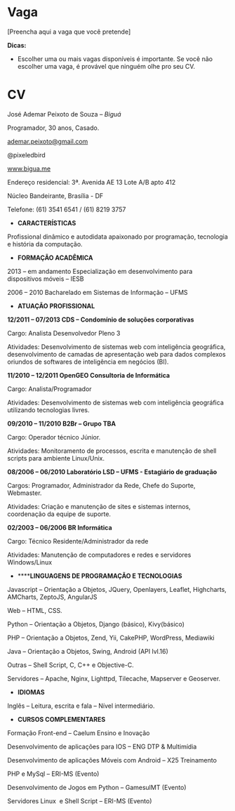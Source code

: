 Vaga
====

[Preencha aqui a vaga que você pretende]

__Dicas:__
* Escolher uma ou mais vagas disponíveis é importante. Se você não escolher uma vaga, é provável que ninguém olhe pro seu CV.

CV
==


José Ademar Peixoto de Souza – *Biguá*

Programador, 30 anos, Casado.

ademar.peixoto@gmail.com

@pixeledbird

www.bigua.me

Endereço residencial: 3ª. Avenida AE 13 Lote A/B apto 412

Núcleo Bandeirante, Brasília - DF

Telefone: (61) 3541 6541 / (61) 8219 3757



-   **CARACTERÍSTICAS**


Profissional dinâmico e autodidata apaixonado por programação,
tecnologia e história da computação.


-   **FORMAÇÃO ACADÊMICA**


2013 – em andamento Especialização em desenvolvimento para dispositivos
móveis – IESB

2006 – 2010 Bacharelado em Sistemas de Informação – UFMS


-   **ATUAÇÃO PROFISSIONAL**


**12/2011 – 07/2013 CDS – Condomínio de soluções corporativas**

Cargo: Analista Desenvolvedor Pleno 3

Atividades: Desenvolvimento de sistemas web com inteligência geográfica,
desenvolvimento de camadas de apresentação web para dados complexos
oriundos de softwares de inteligência em negócios (BI).


**11/2010 – 12/2011 OpenGEO Consultoria de Informática**

Cargo: Analista/Programador

Atividades: Desenvolvimento de sistemas web com inteligência geográfica
utilizando tecnologias livres.


**09/2010 – 11/2010 B2Br – Grupo TBA**

Cargo: Operador técnico Júnior.

Atividades: Monitoramento de processos, escrita e manutenção de shell
scripts para ambiente Linux/Unix.


**08/2006 – 06/2010 Laboratório LSD – UFMS - Estagiário de graduação**

Cargos: Programador, Administrador da Rede, Chefe do Suporte, Webmaster.

Atividades: Criação e manutenção de sites e sistemas internos,
coordenação da equipe de suporte.


**02/2003 – 06/2006 BR Informática**

Cargo: Técnico Residente/Administrador da rede

Atividades: Manutenção de computadores e redes e servidores
Windows/Linux


-   ******LINGUAGENS DE PROGRAMAÇÃO E TECNOLOGIAS**

Javascript – Orientação a Objetos, JQuery, Openlayers, Leaflet,
Highcharts, AMCharts, ZeptoJS, AngularJS

Web – HTML, CSS.

Python – Orientação a Objetos, Django (básico), Kivy(básico)

PHP – Orientação a Objetos, Zend, Yii, CakePHP, WordPress, Mediawiki

Java – Orientação a Objetos, Swing, Android (API lvl.16)

Outras – Shell Script, C, C++ e Objective-C. 

Servidores – Apache, Nginx, Lighttpd, Tilecache, Mapserver e Geoserver.


-   **IDIOMAS**


Inglês – Leitura, escrita e fala – Nível intermediário.


-   **CURSOS COMPLEMENTARES**


Formação Front-end – Caelum Ensino e Inovação

Desenvolvimento de aplicações para IOS – ENG DTP & Multimídia

Desenvolvimento de aplicações Móveis com Android – X25 Treinamento

PHP e MySql – ERI-MS (Evento)

Desenvolvimento de Jogos em Python – GamesulMT (Evento)

Servidores Linux  e Shell Script – ERI-MS (Evento)
